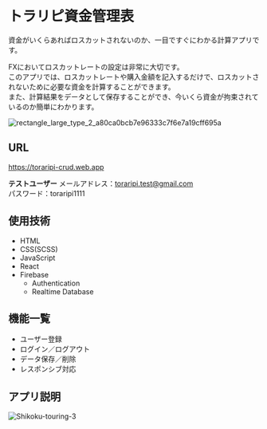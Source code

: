# トラリピ資金管理表

資金がいくらあればロスカットされないのか、一目ですぐにわかる計算アプリです。

FXにおいてロスカットレートの設定は非常に大切です。  
このアプリでは、ロスカットレートや購入金額を記入するだけで、ロスカットされないために必要な資金を計算することができます。  
また、計算結果をデータとして保存することができ、今いくら資金が拘束されているのか簡単にわかります。

![rectangle_large_type_2_a80ca0bcb7e96333c7f6e7a19cff695a](https://user-images.githubusercontent.com/70832534/103057274-61c29680-45e2-11eb-8594-1b05ff24b7b3.jpg)

## URL

<https://toraripi-crud.web.app>

<strong>テストユーザー</strong>
メールアドレス：toraripi.test@gmail.com  
パスワード：toraripi1111  

## 使用技術

* HTML
* CSS(SCSS)
* JavaScript
* React
* Firebase
  * Authentication
  * Realtime Database

## 機能一覧

* ユーザー登録
* ログイン／ログアウト
* データ保存／削除
* レスポンシブ対応

## アプリ説明

![Shikoku-touring-3](https://user-images.githubusercontent.com/70832534/102888426-1dc57980-449c-11eb-8112-de707890f6a9.png)
